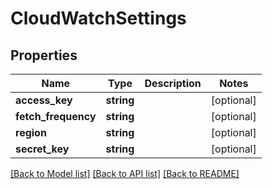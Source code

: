 # CloudWatchSettings

## Properties
Name | Type | Description | Notes
------------ | ------------- | ------------- | -------------
**access_key** | **string** |  | [optional] 
**fetch_frequency** | **string** |  | [optional] 
**region** | **string** |  | [optional] 
**secret_key** | **string** |  | [optional] 

[[Back to Model list]](../README.md#documentation-for-models) [[Back to API list]](../README.md#documentation-for-api-endpoints) [[Back to README]](../README.md)


